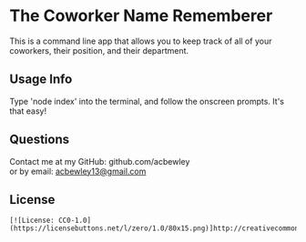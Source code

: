 # The Coworker Name Rememberer

  This is a command line app that allows you to keep track of all of your coworkers, their position, and their department.

  ## Usage Info

  Type 'node index' into the terminal, and follow the onscreen prompts. It's that easy!

  ## Questions

  Contact me at my GitHub: github.com/acbewley  
  or by email: acbewley13@gmail.com

  ## License
    
    [![License: CC0-1.0](https://licensebuttons.net/l/zero/1.0/80x15.png)]http://creativecommons.org/publicdomain/zero/1.0/
    

